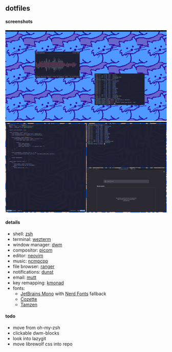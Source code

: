 ## dotfiles

#### screenshots
![screenshot](screenshot2.png)
![screenshot](screenshot.png)

#### details
- shell: [zsh](https://www.zsh.org)
- terminal: [wezterm](https://wezfurlong.org/wezterm/index.html)
- window manager: [dwm](https://dwm.suckless.org/)
- compositor: [picom](https://github.com/yshui/picom)
- editor: [neovim](https://github.com/neovim/neovim)
- music: [ncmpcpp](https://github.com/ncmpcpp/ncmpcpp)
- file browser: [ranger](https://github.com/ranger/ranger)
- notifications: [dunst](https://dunst-project.org)
- email: [mutt](http://mutt.org)
- key remapping: [kmonad](https://github.com/kmonad/kmonad)
- fonts:
    - [JetBrains Mono](https://www.jetbrains.com/lp/mono) with [Nerd Fonts](https://github.com/ryanoasis/nerd-fonts) fallback
    - [Cozette](https://github.com/slavfox/Cozette)
    - [Tamzen](https://github.com/sunaku/tamzen-font)

#### todo
- move from oh-my-zsh
- clickable dwm-blocks
- look into lazygit
- move librewolf css into repo
